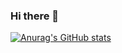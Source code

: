 ### Hi there 👋
[![Anurag's GitHub stats](https://github-readme-stats.vercel.app/api?username=fanyang-yu&theme=tokyonight&show_icons=true)](https://github.com/anuraghazra/github-readme-stats)
